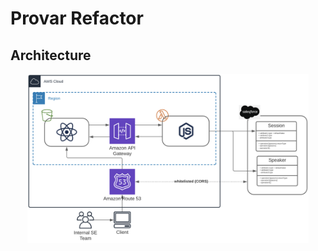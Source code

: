 # Provar Refactor

## Architecture

<p align="center">
    <img src="./imgs/provar_lambda_refactor.png" width="450">
</p>

## 
